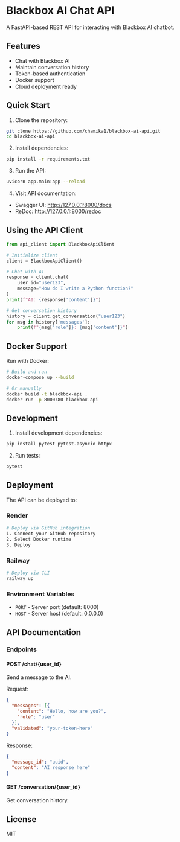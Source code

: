 # Blackbox AI Chat API

A FastAPI-based REST API for interacting with Blackbox AI chatbot.

## Features

- Chat with Blackbox AI
- Maintain conversation history
- Token-based authentication
- Docker support
- Cloud deployment ready

## Quick Start

1. Clone the repository:
```bash
git clone https://github.com/chamika1/blackbox-ai-api.git
cd blackbox-ai-api
```

2. Install dependencies:
```bash
pip install -r requirements.txt
```

3. Run the API:
```bash
uvicorn app.main:app --reload
```

4. Visit API documentation:
- Swagger UI: http://127.0.0.1:8000/docs
- ReDoc: http://127.0.0.1:8000/redoc

## Using the API Client

```python
from api_client import BlackboxApiClient

# Initialize client
client = BlackboxApiClient()

# Chat with AI
response = client.chat(
    user_id="user123",
    message="How do I write a Python function?"
)
print(f"AI: {response['content']}")

# Get conversation history
history = client.get_conversation("user123")
for msg in history['messages']:
    print(f"{msg['role']}: {msg['content']}")
```

## Docker Support

Run with Docker:
```bash
# Build and run
docker-compose up --build

# Or manually
docker build -t blackbox-api .
docker run -p 8000:80 blackbox-api
```

## Development

1. Install development dependencies:
```bash
pip install pytest pytest-asyncio httpx
```

2. Run tests:
```bash
pytest
```

## Deployment

The API can be deployed to:

### Render
```bash
# Deploy via GitHub integration
1. Connect your GitHub repository
2. Select Docker runtime
3. Deploy
```

### Railway
```bash
# Deploy via CLI
railway up
```

### Environment Variables

- `PORT` - Server port (default: 8000)
- `HOST` - Server host (default: 0.0.0.0)

## API Documentation

### Endpoints

#### POST /chat/{user_id}
Send a message to the AI.

Request:
```json
{
  "messages": [{
    "content": "Hello, how are you?",
    "role": "user"
  }],
  "validated": "your-token-here"
}
```

Response:
```json
{
  "message_id": "uuid",
  "content": "AI response here"
}
```

#### GET /conversation/{user_id}
Get conversation history.

## License

MIT 
